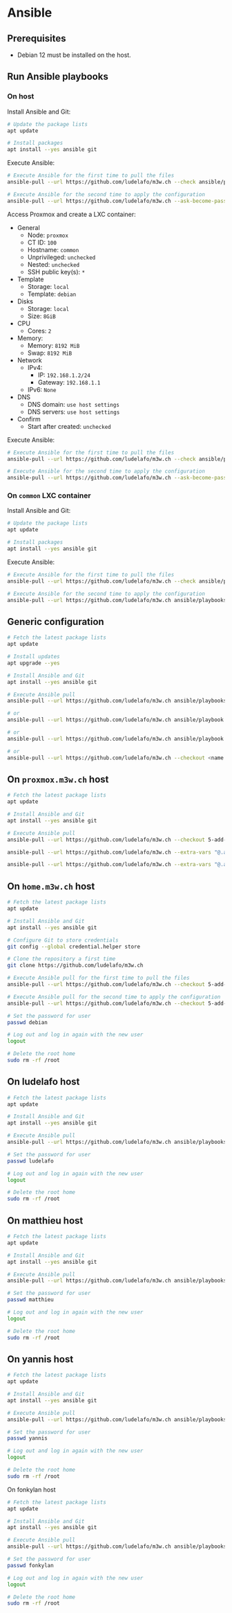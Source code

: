 # Ansible

## Prerequisites

- Debian 12 must be installed on the host.

## Run Ansible playbooks

### On host

Install Ansible and Git:

```sh
# Update the package lists
apt update

# Install packages
apt install --yes ansible git
```

Execute Ansible:

```sh
# Execute Ansible for the first time to pull the files
ansible-pull --url https://github.com/ludelafo/m3w.ch --check ansible/playbooks/host/playbook.yaml [--checkout <name of the branch>]

# Execute Ansible for the second time to apply the configuration
ansible-pull --url https://github.com/ludelafo/m3w.ch --ask-become-pass ansible/host/playbook.yaml --extra-vars "@.ansible/pull/proxmox.m3w.ch/ansible/variables/proxmox-host.yaml" [--checkout <name of the branch>]
```

Access Proxmox and create a LXC container:

- General
  - Node: `proxmox`
  - CT ID: `100`
  - Hostname: `common`
  - Unprivileged: `unchecked`
  - Nested: `unchecked`
  - SSH public key(s): `*`
- Template
  - Storage: `local`
  - Template: `debian`
- Disks
  - Storage: `local`
  - Size: `8GiB`
- CPU
  - Cores: `2`
- Memory:
  - Memory: `8192 MiB`
  - Swap: `8192 MiB`
- Network
  - IPv4:
    - IP: `192.168.1.2/24`
    - Gateway: `192.168.1.1`
  - IPv6: `None`
- DNS
  - DNS domain: `use host settings`
  - DNS servers: `use host settings`
- Confirm
  - Start after created: `unchecked`

Execute Ansible:

```sh
# Execute Ansible for the first time to pull the files
ansible-pull --url https://github.com/ludelafo/m3w.ch --check ansible/playbooks/host/playbook.yaml [--checkout <name of the branch>]

# Execute Ansible for the second time to apply the configuration
ansible-pull --url https://github.com/ludelafo/m3w.ch --ask-become-pass ansible/host/playbook.yaml --extra-vars "@.ansible/pull/proxmox.m3w.ch/ansible/variables/common-lxc.yaml" [--checkout <name of the branch>]
```

### On `common` LXC container

Install Ansible and Git:

```sh
# Update the package lists
apt update

# Install packages
apt install --yes ansible git
```

Execute Ansible:

```sh
# Execute Ansible for the first time to pull the files
ansible-pull --url https://github.com/ludelafo/m3w.ch --check ansible/playbooks/lxcs/playbook.yaml [--checkout <name of the branch>]

# Execute Ansible for the second time to apply the configuration
ansible-pull --url https://github.com/ludelafo/m3w.ch ansible/playbooks/lxcs/playbook.yaml --extra-vars "@.ansible/pull/common/ansible/variables/common-lxc.yaml" [--checkout <name of the branch>]
```

## Generic configuration

```sh
# Fetch the latest package lists
apt update

# Install updates
apt upgrade --yes

# Install Ansible and Git
apt install --yes ansible git

# Execute Ansible pull
ansible-pull --url https://github.com/ludelafo/m3w.ch ansible/playbooks/playbook.yaml --extra-vars "@.ansible/pull/<hostname>/ansible/variables/variables.yaml"

# or
ansible-pull --url https://github.com/ludelafo/m3w.ch ansible/playbook.yaml --extra-vars "user=user user_id=user_id group=group group_id=group_id"

# or
ansible-pull --url https://github.com/ludelafo/m3w.ch ansible/playbook.yaml --extra-vars "{\"user\": \"user\", \"user_id\": user_id, \"group\": \"group\", \"group_id\": group_id}"

# or
ansible-pull --url https://github.com/ludelafo/m3w.ch --checkout <name of the branch> ansible/playbooks/playbook.yaml --extra-vars "@.ansible/pull/<hostname>/ansible/variables/variables.yaml"
```

## On `proxmox.m3w.ch` host

```sh
# Fetch the latest package lists
apt update

# Install Ansible and Git
apt install --yes ansible git

# Execute Ansible pull
ansible-pull --url https://github.com/ludelafo/m3w.ch --checkout 5-add-ansible ansible/playbooks/proxmox/playbook.yaml --extra-vars "@.ansible/pull/proxmox.m3w.ch/ansible/variables/home-lxc.yaml"

ansible-pull --url https://github.com/ludelafo/m3w.ch --extra-vars "@.ansible/pull/proxmox.m3w.ch/ansible/variables/ludelafo-lxc.yaml"

ansible-pull --url https://github.com/ludelafo/m3w.ch --extra-vars "@.ansible/pull/proxmox.m3w.ch/ansible/variables/mathilde-lxc.yaml"
```

## On `home.m3w.ch` host

```sh
# Fetch the latest package lists
apt update

# Install Ansible and Git
apt install --yes ansible git

# Configure Git to store credentials
git config --global credential.helper store

# Clone the repository a first time
git clone https://github.com/ludelafo/m3w.ch

# Execute Ansible pull for the first time to pull the files
ansible-pull --url https://github.com/ludelafo/m3w.ch --checkout 5-add-ansible ansible/playbooks/container/playbook.yaml

# Execute Ansible pull for the second time to apply the configuration
ansible-pull --url https://github.com/ludelafo/m3w.ch --checkout 5-add-ansible ansible/playbooks/container/playbook.yaml --extra-vars "@.ansible/pull/home.m3w.ch/ansible/variables/home-lxc.yaml"

# Set the password for user
passwd debian

# Log out and log in again with the new user
logout

# Delete the root home
sudo rm -rf /root
```

## On ludelafo host

```sh
# Fetch the latest package lists
apt update

# Install Ansible and Git
apt install --yes ansible git

# Execute Ansible pull
ansible-pull --url https://github.com/ludelafo/m3w.ch ansible/playbooks/container.yaml --extra-vars "@.ansible/pull/ludelafo.local/ansible/variables/ludelafo.yaml"

# Set the password for user
passwd ludelafo

# Log out and log in again with the new user
logout

# Delete the root home
sudo rm -rf /root
```

## On matthieu host

```sh
# Fetch the latest package lists
apt update

# Install Ansible and Git
apt install --yes ansible git

# Execute Ansible pull
ansible-pull --url https://github.com/ludelafo/m3w.ch ansible/playbooks/container.yaml --extra-vars "@.ansible/pull/matthieu.local/ansible/variables/matthieu.yaml"

# Set the password for user
passwd matthieu

# Log out and log in again with the new user
logout

# Delete the root home
sudo rm -rf /root
```

## On yannis host

```sh
# Fetch the latest package lists
apt update

# Install Ansible and Git
apt install --yes ansible git

# Execute Ansible pull
ansible-pull --url https://github.com/ludelafo/m3w.ch ansible/playbooks/container.yaml --extra-vars "@.ansible/pull/yannis.local/ansible/variables/yannis.yaml"

# Set the password for user
passwd yannis

# Log out and log in again with the new user
logout

# Delete the root home
sudo rm -rf /root
```

On fonkylan host

```sh
# Fetch the latest package lists
apt update

# Install Ansible and Git
apt install --yes ansible git

# Execute Ansible pull
ansible-pull --url https://github.com/ludelafo/m3w.ch ansible/playbooks/container.yaml --extra-vars "@.ansible/pull/fonkylan.local/ansible/variables/fonkylan.yaml"

# Set the password for user
passwd fonkylan

# Log out and log in again with the new user
logout

# Delete the root home
sudo rm -rf /root
```
